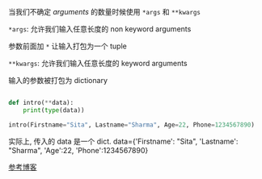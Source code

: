 当我们不确定 *arguments* 的数量时候使用 `*args` 和 `**kwargs` 

`*args`: 允许我们输入任意长度的 non keyword arguments

参数前面加 `*` 让输入打包为一个 tuple


`**kwargs`: 允许我们输入任意长度的  keyword arguments

输入的参数被打包为 dictionary

```python

def intro(**data):
    print(type(data))

intro(Firstname="Sita", Lastname="Sharma", Age=22, Phone=1234567890)
```
实际上, 传入的 data 是一个 dict. data={'Firstname': "Sita", 'Lastname': "Sharma", 'Age':22, 'Phone':1234567890}

[参考博客](https://www.programiz.com/python-programming/args-and-kwargs#:~:text=*args%20passes%20variable%20number%20of,a%20dictionary%20can%20be%20performed.)